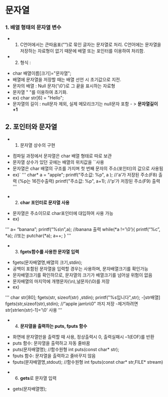 <h1>문자열</h1>

<h3>1. 배열 형태의 문자열 변수</h3>

+ 1) C언어에서는 큰따옴표(““)로 묶인 글자는 문자열로 처리. C언어에는 문자열을 저장하는 자료형이 없기 때문에 배열 또는 포인터를 이용하여 처리함.

+ 2) 형식 :  
- char 배열이름[크기]="문자열";
- 배열에 문자열을 저장할 때는 배열 선언 시 초기값으로 지전.
- 문자의 배열 :  Null 문자('\0')로 그 끝을 표시하는 자료형
- 문자열 " "를 이용하여 초기화.
- ex) char str[6] = "Hello";
- 문자열의 길이 : null문자 제외, 실제 메모리크기는 null문자 포함 - > <b>문자열길이 +1</b>

<h2>2. 포인터와 문자열</h2>

+ 1) 문자열 상수의 구현
- 컴파일 과정에서 문자열은 char 배열 형태로 따로 보관
- 문자열 상수가 있던 곳에는 배열의 위치값을 ``사용
- 문자열은 char 배열의 구조를 가지며 첫 번째 문자의 주소(포인터)의 값으로 사용됨
- ex)`
'''
char* a = "apple";
printf(“주소값: %p", a );      //‘a’가 저장된 주소(F8) 출력 (%p는 16진수출력)
printf("주소값: %p", a+1);  //‘p’가 저장된 주소(F9) 출력 
'''
+ 2) <b>char 포인터로 문자열 사용</b>
- 문자열은 주소이므로 char포인터에 대입하여 사용 가능
- ex)

'''
a= “banana”;
printf(“%s\n”,a); //banana 출력
while(*a !=’\0’){
printf(“%c”, *a); //또는 putchar(*a);
a++;
}
'''

+ 3) <b>fgets함수를 사용한 문자열 입력</b>


- fgets(문자배열명,배열의 크기,stdin);
- 공백이 포함된 문자열을 입력할 경우는 사용하며, 문자배열크기를 확인가능
- 문자배열크기를 확인하므로, 문자열의 크기가 배열크기를 넘어설 위험이 없음
- 문자배열의 마지막에 개행문자(\n),널문자(\0)를 저장
- ex)

'''
char str[80];
fgets(str, sizeof(str) ,stdin);
printf("%s입니다",str);
-[str배열] fgets(str,sizeof(str),stdin); //“apple jam\n\0” 까지 저장
-제거하려면 str[strlen(str)-1]=’\0’ 사용
'''

+ 4) <b>문자열을 출력하는 puts, fputs 함수</b>
- 화면에 문자열만을 출력할 때 사용, 정상출력시 0, 출력실패시 –1(EOF)를 반환
- puts 함수: 문자열을 출력하고 자동 줄바꿈
- puts(문자배열명);       //함수원형 int puts(const char* str);
- fputs 함수: 문자열을 출력하고 줄바꾸지 않음
- fputs(문자배열명,stdout);     //함수원형 int fputs(const char* str,FILE* stream)

+ 6) <b>gets</b>로 문자열 입력 
- gets(문자배열명);